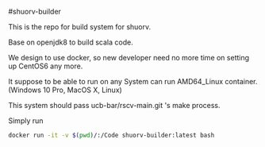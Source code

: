 #shuorv-builder

This is the repo for build system for shuorv.

Base on openjdk8 to build scala code.

We design to use docker, so new developer need no more time on setting up CentOS6 any more.

It suppose to be able to run on any System can run AMD64_Linux container.
(Windows 10 Pro, MacOS X, Linux)

This system should pass ucb-bar/rscv-main.git 's make process.

Simply run
```bash
docker run -it -v $(pwd)/:/Code shuorv-builder:latest bash
```
